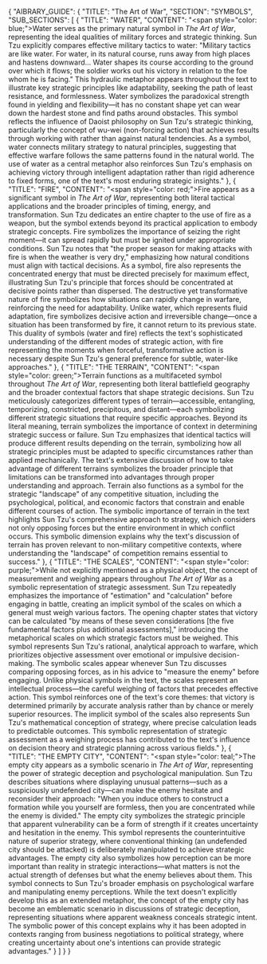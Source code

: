 {
  "AIBRARY_GUIDE": {
    "TITLE": "The Art of War",
    "SECTION": "SYMBOLS",
    "SUB_SECTIONS": [
      {
        "TITLE": "WATER",
        "CONTENT": "<span style=\"color: blue;\">Water serves as the primary natural symbol in *The Art of War*, representing the ideal qualities of military forces and strategic thinking.</span> Sun Tzu explicitly compares effective military tactics to water: \"Military tactics are like water. For water, in its natural course, runs away from high places and hastens downward... Water shapes its course according to the ground over which it flows; the soldier works out his victory in relation to the foe whom he is facing.\" This hydraulic metaphor appears throughout the text to illustrate key strategic principles like adaptability, seeking the path of least resistance, and formlessness. Water symbolizes the paradoxical strength found in yielding and flexibility—it has no constant shape yet can wear down the hardest stone and find paths around obstacles. This symbol reflects the influence of Daoist philosophy on Sun Tzu's strategic thinking, particularly the concept of wu-wei (non-forcing action) that achieves results through working with rather than against natural tendencies. As a symbol, water connects military strategy to natural principles, suggesting that effective warfare follows the same patterns found in the natural world. The use of water as a central metaphor also reinforces Sun Tzu's emphasis on achieving victory through intelligent adaptation rather than rigid adherence to fixed forms, one of the text's most enduring strategic insights."
      },
      {
        "TITLE": "FIRE",
        "CONTENT": "<span style=\"color: red;\">Fire appears as a significant symbol in *The Art of War*, representing both literal tactical applications and the broader principles of timing, energy, and transformation.</span> Sun Tzu dedicates an entire chapter to the use of fire as a weapon, but the symbol extends beyond its practical application to embody strategic concepts. Fire symbolizes the importance of seizing the right moment—it can spread rapidly but must be ignited under appropriate conditions. Sun Tzu notes that \"the proper season for making attacks with fire is when the weather is very dry,\" emphasizing how natural conditions must align with tactical decisions. As a symbol, fire also represents the concentrated energy that must be directed precisely for maximum effect, illustrating Sun Tzu's principle that forces should be concentrated at decisive points rather than dispersed. The destructive yet transformative nature of fire symbolizes how situations can rapidly change in warfare, reinforcing the need for adaptability. Unlike water, which represents fluid adaptation, fire symbolizes decisive action and irreversible change—once a situation has been transformed by fire, it cannot return to its previous state. This duality of symbols (water and fire) reflects the text's sophisticated understanding of the different modes of strategic action, with fire representing the moments when forceful, transformative action is necessary despite Sun Tzu's general preference for subtle, water-like approaches."
      },
      {
        "TITLE": "THE TERRAIN",
        "CONTENT": "<span style=\"color: green;\">Terrain functions as a multifaceted symbol throughout *The Art of War*, representing both literal battlefield geography and the broader contextual factors that shape strategic decisions.</span> Sun Tzu meticulously categorizes different types of terrain—accessible, entangling, temporizing, constricted, precipitous, and distant—each symbolizing different strategic situations that require specific approaches. Beyond its literal meaning, terrain symbolizes the importance of context in determining strategic success or failure. Sun Tzu emphasizes that identical tactics will produce different results depending on the terrain, symbolizing how all strategic principles must be adapted to specific circumstances rather than applied mechanically. The text's extensive discussion of how to take advantage of different terrains symbolizes the broader principle that limitations can be transformed into advantages through proper understanding and approach. Terrain also functions as a symbol for the strategic \"landscape\" of any competitive situation, including the psychological, political, and economic factors that constrain and enable different courses of action. The symbolic importance of terrain in the text highlights Sun Tzu's comprehensive approach to strategy, which considers not only opposing forces but the entire environment in which conflict occurs. This symbolic dimension explains why the text's discussion of terrain has proven relevant to non-military competitive contexts, where understanding the \"landscape\" of competition remains essential to success."
      },
      {
        "TITLE": "THE SCALES",
        "CONTENT": "<span style=\"color: purple;\">While not explicitly mentioned as a physical object, the concept of measurement and weighing appears throughout *The Art of War* as a symbolic representation of strategic assessment.</span> Sun Tzu repeatedly emphasizes the importance of \"estimation\" and \"calculation\" before engaging in battle, creating an implicit symbol of the scales on which a general must weigh various factors. The opening chapter states that victory can be calculated \"by means of these seven considerations [the five fundamental factors plus additional assessments],\" introducing the metaphorical scales on which strategic factors must be weighed. This symbol represents Sun Tzu's rational, analytical approach to warfare, which prioritizes objective assessment over emotional or impulsive decision-making. The symbolic scales appear whenever Sun Tzu discusses comparing opposing forces, as in his advice to \"measure the enemy\" before engaging. Unlike physical symbols in the text, the scales represent an intellectual process—the careful weighing of factors that precedes effective action. This symbol reinforces one of the text's core themes: that victory is determined primarily by accurate analysis rather than by chance or merely superior resources. The implicit symbol of the scales also represents Sun Tzu's mathematical conception of strategy, where precise calculation leads to predictable outcomes. This symbolic representation of strategic assessment as a weighing process has contributed to the text's influence on decision theory and strategic planning across various fields."
      },
      {
        "TITLE": "THE EMPTY CITY",
        "CONTENT": "<span style=\"color: teal;\">The empty city appears as a symbolic scenario in *The Art of War*, representing the power of strategic deception and psychological manipulation.</span> Sun Tzu describes situations where displaying unusual patterns—such as a suspiciously undefended city—can make the enemy hesitate and reconsider their approach: \"When you induce others to construct a formation while you yourself are formless, then you are concentrated while the enemy is divided.\" The empty city symbolizes the strategic principle that apparent vulnerability can be a form of strength if it creates uncertainty and hesitation in the enemy. This symbol represents the counterintuitive nature of superior strategy, where conventional thinking (an undefended city should be attacked) is deliberately manipulated to achieve strategic advantages. The empty city also symbolizes how perception can be more important than reality in strategic interactions—what matters is not the actual strength of defenses but what the enemy believes about them. This symbol connects to Sun Tzu's broader emphasis on psychological warfare and manipulating enemy perceptions. While the text doesn't explicitly develop this as an extended metaphor, the concept of the empty city has become an emblematic scenario in discussions of strategic deception, representing situations where apparent weakness conceals strategic intent. The symbolic power of this concept explains why it has been adopted in contexts ranging from business negotiations to political strategy, where creating uncertainty about one's intentions can provide strategic advantages."
      }
    ]
  }
}